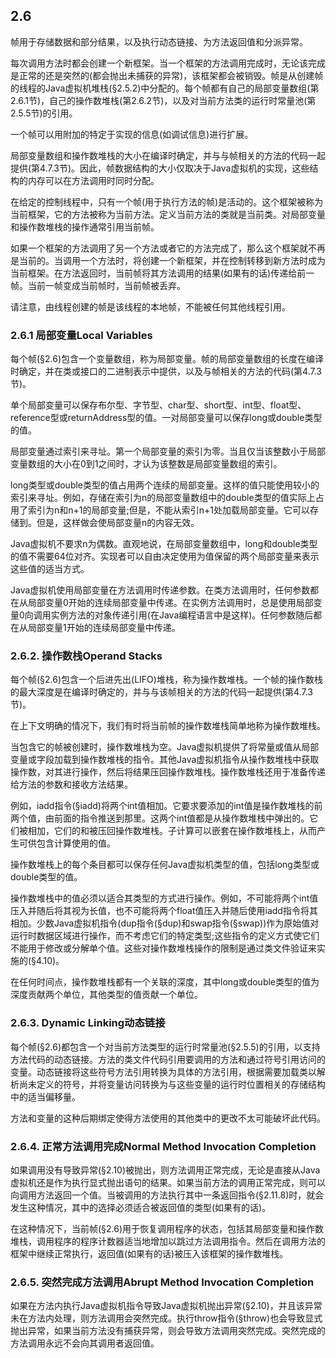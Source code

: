 ## 2.6
帧用于存储数据和部分结果，以及执行动态链接、为方法返回值和分派异常。

每次调用方法时都会创建一个新框架。当一个框架的方法调用完成时，无论该完成是正常的还是突然的(都会抛出未捕获的异常)，该框架都会被销毁。帧是从创建帧的线程的Java虚拟机堆栈(§2.5.2)中分配的。每个帧都有自己的局部变量数组(第2.6.1节)，自己的操作数堆栈(第2.6.2节)，以及对当前方法类的运行时常量池(第2.5.5节)的引用。

一个帧可以用附加的特定于实现的信息(如调试信息)进行扩展。

局部变量数组和操作数堆栈的大小在编译时确定，并与与帧相关的方法的代码一起提供(第4.7.3节)。因此，帧数据结构的大小仅取决于Java虚拟机的实现，这些结构的内存可以在方法调用时同时分配。

在给定的控制线程中，只有一个帧(用于执行方法的帧)是活动的。这个框架被称为当前框架，它的方法被称为当前方法。定义当前方法的类就是当前类。对局部变量和操作数堆栈的操作通常引用当前帧。

如果一个框架的方法调用了另一个方法或者它的方法完成了，那么这个框架就不再是当前的。当调用一个方法时，将创建一个新框架，并在控制转移到新方法时成为当前框架。在方法返回时，当前帧将其方法调用的结果(如果有的话)传递给前一帧。当前一帧变成当前帧时，当前帧被丢弃。

请注意，由线程创建的帧是该线程的本地帧，不能被任何其他线程引用。

### 2.6.1 局部变量Local Variables
每个帧(§2.6)包含一个变量数组，称为局部变量。帧的局部变量数组的长度在编译时确定，并在类或接口的二进制表示中提供，以及与帧相关的方法的代码(第4.7.3节)。

单个局部变量可以保存布尔型、字节型、char型、short型、int型、float型、reference型或returnAddress型的值。一对局部变量可以保存long或double类型的值。

局部变量通过索引来寻址。第一个局部变量的索引为零。当且仅当该整数小于局部变量数组的大小在0到1之间时，才认为该整数是局部变量数组的索引。

long类型或double类型的值占用两个连续的局部变量。这样的值只能使用较小的索引来寻址。例如，存储在索引为n的局部变量数组中的double类型的值实际上占用了索引为n和n+1的局部变量;但是，不能从索引n+1处加载局部变量。它可以存储到。但是，这样做会使局部变量n的内容无效。

Java虚拟机不要求n为偶数。直观地说，在局部变量数组中，long和double类型的值不需要64位对齐。实现者可以自由决定使用为值保留的两个局部变量来表示这些值的适当方式。

Java虚拟机使用局部变量在方法调用时传递参数。在类方法调用时，任何参数都在从局部变量0开始的连续局部变量中传递。在实例方法调用时，总是使用局部变量0向调用实例方法的对象传递引用(在Java编程语言中是这样)。任何参数随后都在从局部变量1开始的连续局部变量中传递。

### 2.6.2. 操作数栈Operand Stacks
每个帧(§2.6)包含一个后进先出(LIFO)堆栈，称为操作数堆栈。一个帧的操作数栈的最大深度是在编译时确定的，并与与该帧相关的方法的代码一起提供(第4.7.3节)。

在上下文明确的情况下，我们有时将当前帧的操作数堆栈简单地称为操作数堆栈。

当包含它的帧被创建时，操作数堆栈为空。Java虚拟机提供了将常量或值从局部变量或字段加载到操作数堆栈的指令。其他Java虚拟机指令从操作数堆栈中获取操作数，对其进行操作，然后将结果压回操作数堆栈。操作数堆栈还用于准备传递给方法的参数和接收方法结果。

例如，iadd指令(§iadd)将两个int值相加。它要求要添加的int值是操作数堆栈的前两个值，由前面的指令推送到那里。这两个int值都是从操作数堆栈中弹出的。它们被相加，它们的和被压回操作数堆栈。子计算可以嵌套在操作数堆栈上，从而产生可供包含计算使用的值。

操作数堆栈上的每个条目都可以保存任何Java虚拟机类型的值，包括long类型或double类型的值。

操作数堆栈中的值必须以适合其类型的方式进行操作。例如，不可能将两个int值压入并随后将其视为长值，也不可能将两个float值压入并随后使用iadd指令将其相加。少数Java虚拟机指令(dup指令(§dup)和swap指令(§swap))作为原始值对运行时数据区域进行操作，而不考虑它们的特定类型;这些指令的定义方式使它们不能用于修改或分解单个值。这些对操作数堆栈操作的限制是通过类文件验证来实施的(§4.10)。

在任何时间点，操作数堆栈都有一个关联的深度，其中long或double类型的值为深度贡献两个单位，其他类型的值贡献一个单位。


### 2.6.3. Dynamic Linking动态链接
每个帧(§2.6)都包含一个对当前方法类型的运行时常量池(§2.5.5)的引用，以支持方法代码的动态链接。方法的类文件代码引用要调用的方法和通过符号引用访问的变量。动态链接将这些符号方法引用转换为具体的方法引用，根据需要加载类以解析尚未定义的符号，并将变量访问转换为与这些变量的运行时位置相关的存储结构中的适当偏移量。

方法和变量的这种后期绑定使得方法使用的其他类中的更改不太可能破坏此代码。

### 2.6.4. 正常方法调用完成Normal Method Invocation Completion
如果调用没有导致异常(§2.10)被抛出，则方法调用正常完成，无论是直接从Java虚拟机还是作为执行显式抛出语句的结果。如果当前方法的调用正常完成，则可以向调用方法返回一个值。当被调用的方法执行其中一条返回指令(§2.11.8)时，就会发生这种情况，其中的选择必须适合被返回值的类型(如果有的话)。

在这种情况下，当前帧(§2.6)用于恢复调用程序的状态，包括其局部变量和操作数堆栈，调用程序的程序计数器适当地增加以跳过方法调用指令。然后在调用方法的框架中继续正常执行，返回值(如果有的话)被压入该框架的操作数堆栈。
### 2.6.5. 突然完成方法调用Abrupt Method Invocation Completion
如果在方法内执行Java虚拟机指令导致Java虚拟机抛出异常(§2.10)，并且该异常未在方法内处理，则方法调用会突然完成。执行throw指令(§throw)也会导致显式抛出异常，如果当前方法没有捕获异常，则会导致方法调用突然完成。突然完成的方法调用永远不会向其调用者返回值。
